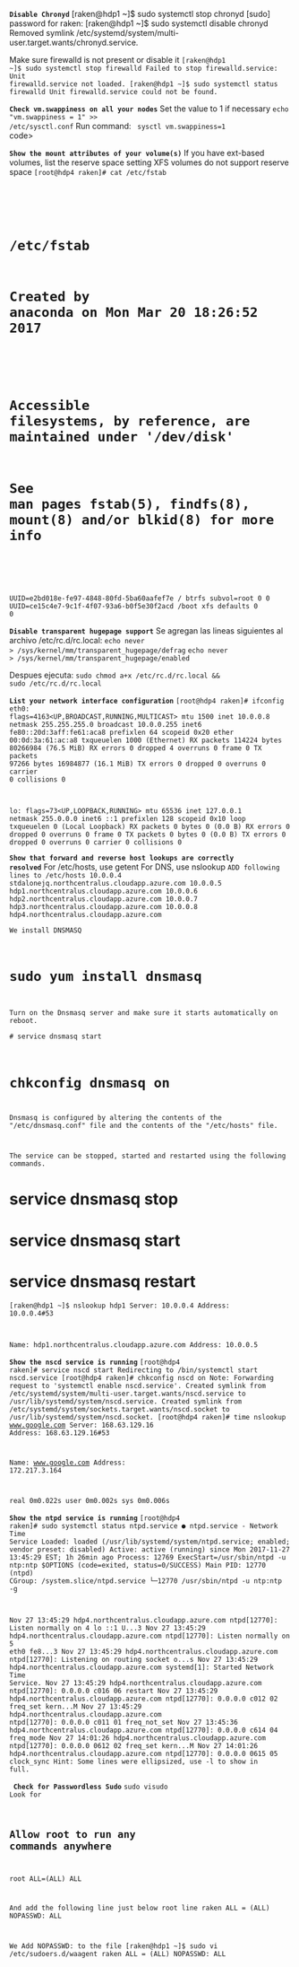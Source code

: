 
<code><b>Disable Chronyd</b></code>
[raken@hdp1 ~]$ sudo systemctl stop chronyd
[sudo] password for raken: 
[raken@hdp1 ~]$ sudo systemctl disable chronyd
Removed symlink /etc/systemd/system/multi-user.target.wants/chronyd.service.

Make sure firewalld is not present or disable it
<code>[raken@hdp1 ~]$ sudo systemctl stop firewalld
Failed to stop firewalld.service: Unit firewalld.service not loaded.
[raken@hdp1 ~]$ sudo systemctl status firewalld
Unit firewalld.service could not be found.</code>


<code><b>Check vm.swappiness on all your nodes</b></code>
Set the value to 1 if necessary
	<code>echo "vm.swappiness = 1" >> /etc/sysctl.conf</code>
Run command:
<code> sysctl vm.swappiness=1 </code>code>

<code><b>Show the mount attributes of your volume(s)</b></code>
If you have ext-based volumes, list the reserve space setting
XFS volumes do not support reserve space
<code>[root@hdp4 raken]# cat /etc/fstab

#
# /etc/fstab
# Created by anaconda on Mon Mar 20 18:26:52 2017
#
# Accessible filesystems, by reference, are maintained under '/dev/disk'
# See man pages fstab(5), findfs(8), mount(8) and/or blkid(8) for more info
#
UUID=e2bd018e-fe97-4848-80fd-5ba60aafef7e /                       btrfs   subvol=root     0 0
UUID=ce15c4e7-9c1f-4f07-93a6-b0f5e30f2acd /boot                   xfs     defaults        0 0</code>


<code><b>Disable transparent hugepage support</b></code>
Se agregan las lineas siguientes al archivo /etc/rc.d/rc.local:
<code>echo never > /sys/kernel/mm/transparent_hugepage/defrag</code>
<code>echo never > /sys/kernel/mm/transparent_hugepage/enabled</code>

Despues ejecuta:
<code>sudo chmod a+x /etc/rc.d/rc.local && sudo /etc/rc.d/rc.local</code>


<code><b>List your network interface configuration</b></code>
<code>[root@hdp4 raken]# ifconfig
eth0: flags=4163<UP,BROADCAST,RUNNING,MULTICAST>  mtu 1500
        inet 10.0.0.8  netmask 255.255.255.0  broadcast 10.0.0.255
        inet6 fe80::20d:3aff:fe61:aca8  prefixlen 64  scopeid 0x20<link>
        ether 00:0d:3a:61:ac:a8  txqueuelen 1000  (Ethernet)
        RX packets 114224  bytes 80266984 (76.5 MiB)
        RX errors 0  dropped 4  overruns 0  frame 0
        TX packets 97266  bytes 16984877 (16.1 MiB)
        TX errors 0  dropped 0 overruns 0  carrier 0  collisions 0

lo: flags=73<UP,LOOPBACK,RUNNING>  mtu 65536
        inet 127.0.0.1  netmask 255.0.0.0
        inet6 ::1  prefixlen 128  scopeid 0x10<host>
        loop  txqueuelen 0  (Local Loopback)
        RX packets 0  bytes 0 (0.0 B)
        RX errors 0  dropped 0  overruns 0  frame 0
        TX packets 0  bytes 0 (0.0 B)
        TX errors 0  dropped 0 overruns 0  carrier 0  collisions 0</code>


<code><b>Show that forward and reverse host lookups are correctly resolved</b></code>
For /etc/hosts, use getent
For DNS, use nslookup
<code>ADD following lines to /etc/hosts
10.0.0.4 stdalonejq.northcentralus.cloudapp.azure.com
10.0.0.5 hdp1.northcentralus.cloudapp.azure.com
10.0.0.6 hdp2.northcentralus.cloudapp.azure.com
10.0.0.7 hdp3.northcentralus.cloudapp.azure.com
10.0.0.8 hdp4.northcentralus.cloudapp.azure.com</code>

<code>We install DNSMASQ
# sudo yum install dnsmasq
Turn on the Dnsmasq server and make sure it starts automatically on reboot.</code>

<code># service dnsmasq start
# chkconfig dnsmasq on
Dnsmasq is configured by altering the contents of the "/etc/dnsmasq.conf" file and the contents of the "/etc/hosts" file.

The service can be stopped, started and restarted using the following commands.</code>

# service dnsmasq stop
# service dnsmasq start
# service dnsmasq restart</code>


<code>[raken@hdp1 ~]$ nslookup hdp1
Server:   10.0.0.4
Address:  10.0.0.4#53

Name: hdp1.northcentralus.cloudapp.azure.com
Address: 10.0.0.5
</code>


<code><b>Show the nscd service is running</b></code>
<code>[root@hdp4 raken]# service nscd start
Redirecting to /bin/systemctl start  nscd.service
[root@hdp4 raken]# chkconfig nscd on
Note: Forwarding request to 'systemctl enable nscd.service'.
Created symlink from /etc/systemd/system/multi-user.target.wants/nscd.service to /usr/lib/systemd/system/nscd.service.
Created symlink from /etc/systemd/system/sockets.target.wants/nscd.socket to /usr/lib/systemd/system/nscd.socket.
[root@hdp4 raken]# time nslookup www.google.com
Server:   168.63.129.16
Address:  168.63.129.16#53

Name: www.google.com
Address: 172.217.3.164


real  0m0.022s
user  0m0.002s
sys 0m0.006s</code>

<code><b>Show the ntpd service is running</b></code>
<code>[root@hdp4 raken]# sudo systemctl status ntpd.service
● ntpd.service - Network Time Service
   Loaded: loaded (/usr/lib/systemd/system/ntpd.service; enabled; vendor preset: disabled)
   Active: active (running) since Mon 2017-11-27 13:45:29 EST; 1h 26min ago
  Process: 12769 ExecStart=/usr/sbin/ntpd -u ntp:ntp $OPTIONS (code=exited, status=0/SUCCESS)
 Main PID: 12770 (ntpd)
   CGroup: /system.slice/ntpd.service
           └─12770 /usr/sbin/ntpd -u ntp:ntp -g

Nov 27 13:45:29 hdp4.northcentralus.cloudapp.azure.com ntpd[12770]: Listen normally on 4 lo ::1 U...3
Nov 27 13:45:29 hdp4.northcentralus.cloudapp.azure.com ntpd[12770]: Listen normally on 5 eth0 fe8...3
Nov 27 13:45:29 hdp4.northcentralus.cloudapp.azure.com ntpd[12770]: Listening on routing socket o...s
Nov 27 13:45:29 hdp4.northcentralus.cloudapp.azure.com systemd[1]: Started Network Time Service.
Nov 27 13:45:29 hdp4.northcentralus.cloudapp.azure.com ntpd[12770]: 0.0.0.0 c016 06 restart
Nov 27 13:45:29 hdp4.northcentralus.cloudapp.azure.com ntpd[12770]: 0.0.0.0 c012 02 freq_set kern...M
Nov 27 13:45:29 hdp4.northcentralus.cloudapp.azure.com ntpd[12770]: 0.0.0.0 c011 01 freq_not_set
Nov 27 13:45:36 hdp4.northcentralus.cloudapp.azure.com ntpd[12770]: 0.0.0.0 c614 04 freq_mode
Nov 27 14:01:26 hdp4.northcentralus.cloudapp.azure.com ntpd[12770]: 0.0.0.0 0612 02 freq_set kern...M
Nov 27 14:01:26 hdp4.northcentralus.cloudapp.azure.com ntpd[12770]: 0.0.0.0 0615 05 clock_sync
Hint: Some lines were ellipsized, use -l to show in full.</code>


<code><b> Check for Passwordless Sudo</b></code>
<code>sudo visudo
Look for 
## Allow root to run any commands anywhere
root    ALL=(ALL)       ALL

And add the following line just below root line
raken ALL = (ALL) NOPASSWD: ALL

We Add NOPASSWD: to the file
[raken@hdp1 ~]$ sudo vi /etc/sudoers.d/waagent
raken ALL = (ALL) NOPASSWD: ALL</code>






